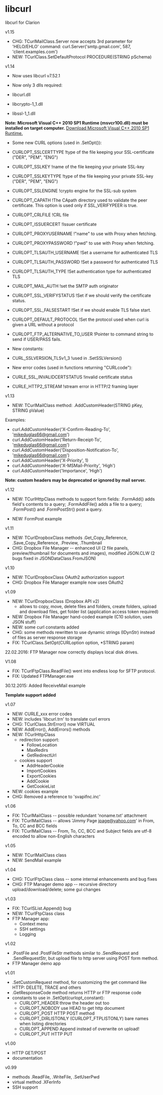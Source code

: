 # libcurl
libcurl for Clarion

v1.15
- CHG: TCurlMailClass.Server now accepts 3rd parameter for 'HELO/EHLO' command: curl.Server('smtp.gmail.com', 587, 'client.examples.com')
- NEW: TCurlClass.SetDefaultProtocol PROCEDURE(STRING pSchema)


v1.14
- Now uses libcurl v7.52.1

- Now only 3 dlls required:
 - libcurl.dll
 - libcrypto-1_1.dll
 - libssl-1_1.dll

**Note: Microsoft Visual C++ 2010 SP1 Runtime (msvcr100.dll) must be installed on target computer.**
[Download Microsoft Visual C++ 2010 SP1 Runtime.](http://www.microsoft.com/en-us/download/details.aspx?id=8328)

- Some new CURL options (used in .SetOpt()):
 - CURLOPT_SSLCERTTYPE      !type of the file keeping your SSL-certificate ("DER", "PEM", "ENG")
 - CURLOPT_SSLKEY           !name of the file keeping your private SSL-key
 - CURLOPT_SSLKEYTYPE       !type of the file keeping your private SSL-key ("DER", "PEM", "ENG")
 - CURLOPT_SSLENGINE        !crypto engine for the SSL-sub system
 - CURLOPT_CAPATH           !The CApath directory used to validate the peer certificate. This option is used only if SSL_VERIFYPEER is true.
 - CURLOPT_CRLFILE          !CRL file
 - CURLOPT_ISSUERCERT       !Issuer certificate
 - CURLOPT_PROXYUSERNAME    !"name" to use with Proxy when fetching.
 - CURLOPT_PROXYPASSWORD    !"pwd" to use with Proxy when fetching.
 - CURLOPT_TLSAUTH_USERNAME !Set a username for authenticated TLS
 - CURLOPT_TLSAUTH_PASSWORD !Set a password for authenticated TLS
 - CURLOPT_TLSAUTH_TYPE     !Set authentication type for authenticated TLS
 - CURLOPT_MAIL_AUTH        !set the SMTP auth originator
 - CURLOPT_SSL_VERIFYSTATUS !Set if we should verify the certificate status.
 - CURLOPT_SSL_FALSESTART   !Set if we should enable TLS false start.
 - CURLOPT_DEFAULT_PROTOCOL !Set the protocol used when curl is given a URL without a protocol
 - CURLOPT_FTP_ALTERNATIVE_TO_USER !Pointer to command string to send if USER/PASS fails.

- New constants:
 - CURL_SSLVERSION_TLSv1_3  !used in .SetSSLVersion()

- New error codes (used in functions returning "CURLcode"):
 - CURLE_SSL_INVALIDCERTSTATUS   !invalid certificate status
 - CURLE_HTTP2_STREAM            !stream error in HTTP/2 framing layer


v1.13
- NEW: TCurlMailClass method:
.AddCustomHeader(STRING pKey, STRING pValue)

Examples:
- curl.AddCustomHeader('X-Confirm-Reading-To', 'mikeduglas66@gmail.com')
- curl.AddCustomHeader('Return-Receipt-To', 'mikeduglas66@gmail.com')
- curl.AddCustomHeader('Disposition-Notification-To', 'mikeduglas66@gmail.com')
- curl.AddCustomHeader('X-Priority', 1)
- curl.AddCustomHeader('X-MSMail-Priority', 'High')
- curl.AddCustomHeader('Importance', 'High')

**Note: custom headers may be deprecated or ignored by mail server.**

v1.12
- NEW: TCurlHttpClass methods to support form fields:
.FormAdd() adds field's contents to a query;
.FormAddFile() adds a file to a query;
.FormPost() and .FormPostStr() post a query.

- NEW: FormPost example

v1.11
- NEW: TCurlDropboxClass methods .Get_Copy_Reference, .Save_Copy_Reference, .Preview, .Thumbnail
- CHG: Dropbox File Manager -- enhanced UI (2 file panels, preview/thumbnail for documents and images), modified JSON.CLW (2 bugs fixed in JSONDataClass.FromJSON)

v1.10
- NEW: TCurlDropboxClass OAuth2 authorization support
- CHG: Dropbox File Manager example now uses OAuth2

v1.09

- NEW: TCurlDropboxClass (Dropbox API v2)
  - allows to copy, move, delete files and folders, create folders, upload and download files, get folder list (application access token required)
- NEW: Dropbox File Manager hand-coded example (C10 solution, uses JSON stuff)
- NEW: some curl constants added
- CHG: some methods rewritten to use dynamic strings (IDynStr) instead of files as server response storage
- FIX: TCurlClass.SetOpt(CURLoption option, *STRING param)


22.02.2016: 
  FTP Manager now correctly displays local disk drives.


V1.08

- FIX: TCurlFtpClass.ReadFile() went into endless loop for SFTP protocol.
- FIX: Updated FTPManager.exe


30.12.2015: Added ReceiveMail example


**Template support added**

v1.07

- NEW: CURLE_xxx error codes
- NEW: includes 'libcurl.trn' to translate curl errors
- CHG: TCurlClass.StrError() now VIRTUAL
- NEW: AddError(), AddErrors() methods
- NEW: TCurlHttpClass
  - redirection support:
    - FollowLocation
    - MaxRedirs
    - GetRedirectUrl
  - cookies support
    - AddHeaderCookie
    - ImportCookies
    - ExportCookies
    - AddCookie
    - GetCookieList
- NEW: cookies example
- CHG: Removed a reference to 'svapifnc.inc'

v1.06

- FIX: TCurlMailClass -- possible redundant 'noname.txt' attachment
- FIX: TCurlMailClass -- allows 'Jimmy Page <jpage@yahoo.com>' in From, To, CC and BCC fields
- FIX: TCurlMailClass -- From, To, CC, BCC and Subject fields are utf-8 encoded to allow non-English characters

v1.05

- NEW: TCurlMailClass class
- NEW: SendMail example

v1.04

- CHG: TCurlFtpClass class -- some internal enhancements and bug fixes
- CHG: FTP Manager demo app -- recursive directory upload/download/delete; some gui changes

v1.03

- FIX: TCurlSList.Append() bug
- NEW: TCurlFtpClass class
- FTP Manager app:
  - Context menu
  - SSH settings
  - Logging 

v1.02

- .PostFile and .PostFileStr methods similar to .SendRequest and .SendRequestStr, but upload file to http server using POST form method.
- FTP Manager demo app

v1.01

- .SetCustomRequest method, for customizing the get command like HTTP: DELETE, TRACE and others
- .GetResponseCode method returns HTTP or FTP response code
- constants to use in .SetOpt(curlopt_constant):
  - CURLOPT_HEADER  throw the header out too 
  - CURLOPT_NOBODY  use HEAD to get http document
  - CURLOPT_POST    HTTP POST method
  - CURLOPT_DIRLISTONLY (CURLOPT_FTPLISTONLY)  bare names when listing directories
  - CURLOPT_APPEND  Append instead of overwrite on upload!
  - CURLOPT_PUT     HTTP PUT

v1.00

- HTTP GET/POST
- documentation

v0.99

- methods .ReadFile, .WriteFile, .SetUserPwd
- virtual method .XFerInfo
- SSH support

